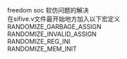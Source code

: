 freedom soc 软仿问题的解决  
在sifive.v文件最开始地方加入以下宏定义  
RANDOMIZE_GARBAGE_ASSIGN  
RANDOMIZE_INVALID_ASSIGN  
RANDOMIZE_REG_INI  
RANDOMIZE_MEM_INIT 